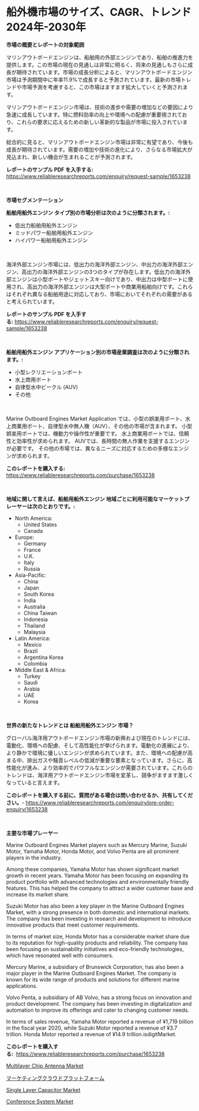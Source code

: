 <p><h1>船外機市場のサイズ、CAGR、トレンド 2024年-2030年</h1></p><p><strong>市場の概要とレポートの対象範囲</strong></p>
<p><p>マリンアウトボードエンジンは、船舶用の外部エンジンであり、船舶の推進力を提供します。この市場の現在の見通しは非常に明るく、将来の見通しもさらに成長が期待されています。市場の成長分析によると、マリンアウトボードエンジン市場は予測期間中に年率11.9%で成長すると予測されています。最新の市場トレンドや市場予測を考慮すると、この市場はますます拡大していくと予測されます。</p><p>マリンアウトボードエンジン市場は、技術の進歩や需要の増加などの要因により急速に成長しています。特に燃料効率の向上や環境への配慮が重要視されており、これらの要求に応えるための新しい革新的な製品が市場に投入されています。</p><p>総合的に見ると、マリンアウトボードエンジン市場は非常に有望であり、今後も成長が期待されています。需要の増加や技術の進化により、さらなる市場拡大が見込まれ、新しい機会が生まれることが予測されます。</p></p>
<p><strong>レポートのサンプル PDF を入手する:</strong> <a href="https://www.reliableresearchreports.com/enquiry/request-sample/1653238">https://www.reliableresearchreports.com/enquiry/request-sample/1653238</a></p>
<p>&nbsp;</p>
<p><strong>市場セグメンテーション</strong></p>
<p><strong>船舶用船外エンジン タイプ別の市場分析は次のように分類されます。:</strong></p>
<p><ul><li>低出力船舶用船外エンジン</li><li>ミッドパワー船舶用船外エンジン</li><li>ハイパワー船舶用船外エンジン</li></ul></p>
<p>&nbsp;</p>
<p><p>海洋外部エンジン市場には、低出力の海洋外部エンジン、中出力の海洋外部エンジン、高出力の海洋外部エンジンの3つのタイプが存在します。低出力の海洋外部エンジンは小型ボートやジェットスキー向けであり、中出力は中型ボートに使用され、高出力の海洋外部エンジンは大型ボートや商業用船舶向けです。これらはそれぞれ異なる船舶用途に対応しており、市場においてそれぞれの需要があると考えられています。</p></p>
<p><strong>レポートのサンプル PDF を入手する:</strong>&nbsp;<a href="https://www.reliableresearchreports.com/enquiry/request-sample/1653238">https://www.reliableresearchreports.com/enquiry/request-sample/1653238</a></p>
<p>&nbsp;</p>
<p><strong> 船舶用船外エンジン アプリケーション別の市場産業調査は次のように分類されます。:</strong></p>
<p><ul><li>小型レクリエーションボート</li><li>水上商用ボート</li><li>自律型水中ビークル (AUV)</li><li>その他</li></ul></p>
<p>&nbsp;</p>
<p><p>Marine Outboard Engines Market Application では、小型の娯楽用ボート、水上商業用ボート、自律型水中無人機（AUV）、その他の市場が含まれます。 小型娯楽用ボートでは、機動力や操作性が重要です。 水上商業用ボートでは、信頼性と効率性が求められます。 AUVでは、長時間の無人作業を支援するエンジンが必要です。 その他の市場では、異なるニーズに対応するための多様なエンジンが求められます。</p></p>
<p><strong>このレポートを購入する:</strong>&nbsp; <a href="https://www.reliableresearchreports.com/purchase/1653238">https://www.reliableresearchreports.com/purchase/1653238</a></p>
<p>&nbsp;</p>
<p><strong>地域に関して言えば、船舶用船外エンジン 地域ごとに利用可能なマーケットプレーヤーは次のとおりです。:</strong></p>
<p><ul>
    <li>
        North America:
        <ul>
            <li>United States</li>
            <li>Canada</li>
        </ul>
    </li>
    <li>
        Europe:
        <ul>
            <li>Germany</li>
            <li>France</li>
            <li>U.K.</li>
            <li>Italy</li>
            <li>Russia</li>
        </ul>
    </li>
    <li>
        Asia-Pacific:
        <ul>
            <li>China</li>
            <li>Japan</li>
            <li>South Korea</li>
            <li>India</li>
            <li>Australia</li>
            <li>China Taiwan</li>
            <li>Indonesia</li>
            <li>Thailand</li>
            <li>Malaysia</li>
        </ul>
    </li>
    <li>
        Latin America:
        <ul>
            <li>Mexico</li>
            <li>Brazil</li>
            <li>Argentina Korea</li>
            <li>Colombia</li>
        </ul>
    </li>
    <li>
        Middle East & Africa:
        <ul>
            <li>Turkey</li>
            <li>Saudi</li>
            <li>Arabia</li>
            <li>UAE</li>
            <li>Korea</li>
        </ul>
    </li>
    </ul></p>
<p>&nbsp;</p>
<p><strong>世界の新たなトレンドとは 船舶用船外エンジン 市場？</strong></p>
<p><p>グローバル海洋用アウトボードエンジン市場の新興および現在のトレンドには、電動化、環境への配慮、そして高性能化が挙げられます。電動化の進展により、より静かで環境に優しいエンジンが求められています。また、環境への配慮が高まる中、排出ガスや騒音レベルの低減が重要な要素となっています。さらに、高性能化が進み、より効率的でパワフルなエンジンが需要されています。これらのトレンドは、海洋用アウトボードエンジン市場を変革し、競争がますます激しくなっていると言えます。</p></p>
<p><strong>このレポートを購入する前に、質問がある場合は問い合わせるか、共有してください。</strong>- <a href="https://www.reliableresearchreports.com/enquiry/pre-order-enquiry/1653238">https://www.reliableresearchreports.com/enquiry/pre-order-enquiry/1653238</a></p>
<p>&nbsp;</p>
<p><strong>主要な市場プレーヤー</strong></p>
<p><p>Marine Outboard Engines Market players such as Mercury Marine, Suzuki Motor, Yamaha Motor, Honda Motor, and Volvo Penta are all prominent players in the industry.</p><p>Among these companies, Yamaha Motor has shown significant market growth in recent years. Yamaha Motor has been focusing on expanding its product portfolio with advanced technologies and environmentally friendly features. This has helped the company to attract a wider customer base and increase its market share.</p><p>Suzuki Motor has also been a key player in the Marine Outboard Engines Market, with a strong presence in both domestic and international markets. The company has been investing in research and development to introduce innovative products that meet customer requirements.</p><p>In terms of market size, Honda Motor has a considerable market share due to its reputation for high-quality products and reliability. The company has been focusing on sustainability initiatives and eco-friendly technologies, which have resonated well with consumers.</p><p>Mercury Marine, a subsidiary of Brunswick Corporation, has also been a major player in the Marine Outboard Engines Market. The company is known for its wide range of products and solutions for different marine applications.</p><p>Volvo Penta, a subsidiary of AB Volvo, has a strong focus on innovation and product development. The company has been investing in digitalization and automation to improve its offerings and cater to changing customer needs.</p><p>In terms of sales revenue, Yamaha Motor reported a revenue of ¥1,719 billion in the fiscal year 2020, while Suzuki Motor reported a revenue of ¥3.7 trillion. Honda Motor reported a revenue of ¥14.9 trillion.isdigitMarket.</p></p>
<p><strong>このレポートを購入する:</strong>&nbsp;&nbsp;<a href="https://www.reliableresearchreports.com/purchase/1653238">https://www.reliableresearchreports.com/purchase/1653238</a></p>
<p><p><a href="https://github.com/rahu1506/Market-Research-Report-List-3/blob/main/multilayer-chip-antenna-market.md">Multilayer Chip Antenna Market</a></p><p><a href="https://github.com/Sophiaard2003/Market-Research-Report-List-1/blob/main/361197910708.md">マーケティングクラウドプラットフォーム</a></p><p><a href="https://github.com/juniordelafrance/Market-Research-Report-List-2/blob/main/single-layer-capacitor-market.md">Single Layer Capacitor Market</a></p><p><a href="https://github.com/jaidynmorantestelletmjzya/Market-Research-Report-List-2/blob/main/conference-system-market.md">Conference System Market</a></p></p>